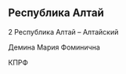 ## Республика Алтай
   
   2 Республика Алтай – Алтайский
   
   Демина Мария Фоминична
   
   КПРФ
   

